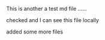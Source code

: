 This is another a test md file ......

checked and I can see this file locally

added some more files 
